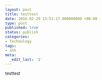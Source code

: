 ```yaml
---
layout: post
title: testtest
date: 2016-02-29 13:51:17.000000000 +08:00
type: post
published: true
status: publish
categories:
- Technology
tags:
- shh
meta:
  _edit_last: '1'
---
```


testtest